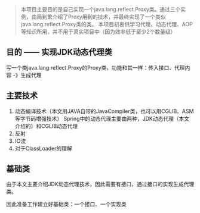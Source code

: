 > 本项目主要目的是自己实现一个java.lang.reflect.Proxy类。通过三个实例，由简到繁介绍了Proxy用到的技术，并最终实现了一个类似java.lang.reflect.Proxy类的类。
> 本项目初衷供学习代理、动态代理、AOP等知识所用，并不用于真实项目中（因为效率低于至少2个数量级）

## 目的 —— 实现JDK动态代理类

写一个类java.lang.reflect.Proxy的Proxy类，功能和其一样：传入接口、代理内容 -》生成代理

## 主要技术

1. 动态编译技术（本文用JAVA自带的JavaCompiler类，也可以用CGLIB、ASM等字节码增强技术）
	Spring中的动态代理主要由两种，JDK动态代理（本文介绍的）和CGLIB动态代理
2. 反射
3. IO流
4. 对于ClassLoader的理解

## 基础类

由于本文主要介绍JDK动态代理技术，因此需要有接口，通过接口的实现生成代理类。

因此准备工作建立好基础类：一个接口、一个实现类